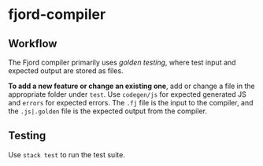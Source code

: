 # fjord-compiler

## Workflow
The Fjord compiler primarily uses *golden testing*, where test input and 
expected output are stored as files.

**To add a new feature or change an existing one**, add or change a file in the 
appropriate folder under `test`. Use `codegen/js` for expected generated JS and 
`errors` for expected errors. The `.fj` file is the input to the compiler, and 
the `.js|.golden` file is the expected output from the compiler. 

## Testing
Use `stack test` to run the test suite. 
